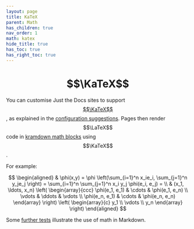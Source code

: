 ```yaml
---
layout: page
title: KaTeX
parent: Math
has_children: true
nav_order: 1
math: katex
hide_title: true
has_toc: true
has_right_toc: true
---
```

# $$\KaTeX$$

You can customise Just the Docs sites to support [$$\KaTeX$$],
as explained in the [configuration suggestions]. 
Pages then render $$\LaTeX$$ code in [kramdown math blocks] using $$\KaTeX$$.

For example:

$$
\begin{aligned}
  & \phi(x,y) = \phi \left(\sum_{i=1}^n x_ie_i, \sum_{j=1}^n y_je_j \right)
  = \sum_{i=1}^n \sum_{j=1}^n x_i y_j \phi(e_i, e_j) = \\
  & (x_1, \ldots, x_n) \left( \begin{array}{ccc}
      \phi(e_1, e_1) & \cdots & \phi(e_1, e_n) \\
      \vdots & \ddots & \vdots \\
      \phi(e_n, e_1) & \cdots & \phi(e_n, e_n)
    \end{array} \right)
  \left( \begin{array}{c}
      y_1 \\
      \vdots \\
      y_n
    \end{array} \right)
\end{aligned}
$$

Some [further tests] illustrate the use of math in Markdown.

[$$\KaTeX$$]: https://katex.org
[configuration suggestions]: ../config
[kramdown math blocks]: https://kramdown.gettalong.org/syntax.html#math-blocks
[further tests]: ../tests
